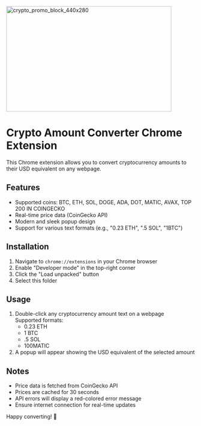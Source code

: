 <img width="440" height="280" alt="crypto_promo_block_440x280" src="https://github.com/user-attachments/assets/638c5678-0b6e-4d3a-b151-404fc6a7fbd7" />

# Crypto Amount Converter Chrome Extension

This Chrome extension allows you to convert cryptocurrency amounts to their USD equivalent on any webpage.

## Features

- Supported coins: BTC, ETH, SOL, DOGE, ADA, DOT, MATIC, AVAX, TOP 200 IN COINGECKO
- Real-time price data (CoinGecko API)
- Modern and sleek popup design
- Support for various text formats (e.g., "0.23 ETH", ".5 SOL", "1BTC")

## Installation

1. Navigate to `chrome://extensions` in your Chrome browser
2. Enable "Developer mode" in the top-right corner
3. Click the "Load unpacked" button
4. Select this folder

## Usage

1. Double-click any cryptocurrency amount text on a webpage  
   Supported formats:
   - 0.23 ETH
   - 1 BTC
   - .5 SOL
   - 100MATIC
2. A popup will appear showing the USD equivalent of the selected amount

## Notes

- Price data is fetched from CoinGecko API
- Prices are cached for 30 seconds
- API errors will display a red-colored error message
- Ensure internet connection for real-time updates

Happy converting! 🚀
